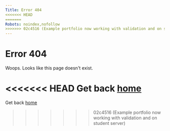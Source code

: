 ```yaml
---
Title: Error 404
<<<<<<< HEAD
=======
Robots: noindex,nofollow
>>>>>>> 02c4516 (Example portfolio now working with validation and on student server)
---
```


Error 404
=========

Woops. Looks like this page doesn't exist.

<<<<<<< HEAD
Get back <a href="%base_url%?">home</a></td>
=======
Get back <a href="%base_url%?">home</a></td>
>>>>>>> 02c4516 (Example portfolio now working with validation and on student server)

